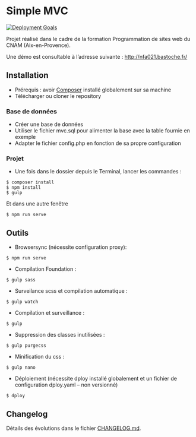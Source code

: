 # Simple MVC

[![Deployment Goals](https://consistently.io/g/bastosh/nfa021/badge.svg)](https://consistently.io/g/bastosh/nfa021/)

Projet réalisé dans le cadre de la formation Programmation de sites web du CNAM (Aix-en-Provence).

Une démo est consultable à l’adresse suivante : http://nfa021.bastoche.fr/

## Installation
- Prérequis : avoir [Composer](https://getcomposer.org/doc/00-intro.md) installé globalement sur sa machine
- Télécharger ou cloner le repository

### Base de données
- Créer une base de données
- Utiliser le fichier mvc.sql pour alimenter la base avec la table fournie en exemple
- Adapter le fichier config.php en fonction de sa propre configuration

### Projet
- Une fois dans le dossier depuis le Terminal, lancer les commandes :
```
$ composer install
$ npm install
$ gulp
```
Et dans une autre fenêtre
```
$ npm run serve
```

## Outils
- Browsersync (nécessite configuration proxy):
```
$ npm run serve
```
- Compilation Foundation :
```
$ gulp sass
```
- Surveilance scss et compilation automatique :
```
$ gulp watch
```
- Compilation et surveillance :
```
$ gulp
```
- Suppression des classes inutilisées :
```
$ gulp purgecss
```
- Minification du css :
```
$ gulp nano
```
- Déploiement (nécessite dploy installé globalement et un fichier de configuration dploy.yaml – non versionné)
```
$ dploy
```

## Changelog
Détails des évolutions dans le fichier [CHANGELOG.md](https://github.com/bastosh/nfa021/blob/master/CHANGELOG.md).